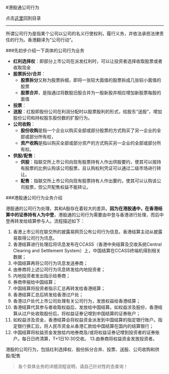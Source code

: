 #港股通公司行为

点击[这里](http://www.xumenger.com/finance-knowledge-20160203/)回到目录

---

所谓公司行为是指某个公司以公司的名义行使权利，履行义务，并依法承担法律责任的行为。香港翻译为”公司行动“。

###先初步介绍一下具体的公司行为业务

* **红利选择权**：即部分上市公司在派发红利时，可以让投资者选择收取股票或者收取现金
* **股票拆分/合并**：
  * **股票拆分**又称为股票拆细，即将一张较大面值的股票拆成几张较小面值的股票
  * **股票合并**，是指通过将数股旧股合并为一股新股并相应增加新股票每股的面值
* **投票**：
* **送股**：红股即股份公司在利润分配时以股票股利的形式，给股东“送股”，增加股份公司和持权股东股份数的扩股行为。
* **公司收购**：
  * **股份收购**是指一个企业以购买全部或部分股票的方式购买了另一企业的全部或部分所有权，
  * **资产收购**是指以购买全部或部分资产的方式购买另一企业的全部或部分所有权。
* **供股/配售**：
  * **供股**：指联交所上市公司向现有股票持有人作出供股要约，使其可以按持有股票的比例认购该公司股票，且认购权利凭证可以通过二级市场进行转让。
  * **配售**：指联交所上市公司向现有股票持有人作出要约，使其可以认购该公司股票，但公开配售权益不能转让。

###港股通公司行为业务介绍

港股通的公司行为处理，其和A股存在着较大的差异。**因为在港股通中，在香港结算中的证券持有人为中登**，港股通的公司行为需要由中登与香港进行处理，而后中登再转发给结算参与人。流程描述如下：

1. 香港上市公司在联交所的披露易网页公布公司行为信息。香港结算主动从披露易取得公司行为讯息。
2. 香港结算进行处理后将讯息发布在CCASS（香港中央结算及交收系统Central Clearing and Settlement System）上，中国结算在CCASS终端机得到相关数据；
3. 中国结算再将公司行为讯息发送券商；
4. 由券商将上述公司行为讯息转发给内地投资者；
5. 内地投资者发出指示给券商；
6. 券商申报给中国结算；
7. 中国结算将投资者指示汇总再转发给香港结算；
8. 香港结算汇总后转发给香港过户处；
9. 香港过户处代上市公司处理有关公司行为，发放权益给香港结算；
10. 香港结算代其参与者收取权益后，发放给中国结算。如权益涉及股份，香港结算从过户处收取股份后，将权益证券记增到中国结算的证券账户；
11. 如权益涉及资金，香港结算会将权益资金派发到中国结算的指定银行账户。指定银行换汇后，将人民币资金从香港汇款给中国结算在国内的结算银行；
12. 中国结算将权益资金发放给内地券商及/或将权益证券记增到投资者的证券账户。每日日终清算，T+1日10:30交收。
13.由券商将权益资金发放投资者。

港股的公司行为，包括红利选择权、股份拆分合并、投票、送股、公司收购和供股/配售

>各个具体业务的详细流程说明，请自己针对性的去查询！
